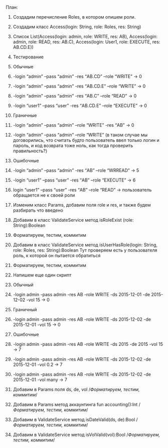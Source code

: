 План:
1.	Создадим перечисление Roles, в котором опишем роли.
2. Создадим класс Access(login: String, role: Roles, res: String)
3.	Список List(Access(login: admin, role: WRITE, res: АВ), Access(login: admin, role: READ, res: AB.C), Access(login: User1, role: EXECUTE, res: AB.CD.E))
4.	Тестирование
5.	Обычные
6.	-login “admin” –pass “admin”  -res “АВ.CD” –role “WRITE” -> 0
7.	-login “admin” –pass “admin”  -res “АВ.CD.E” –role “WRITE” -> 0
8.	-login “admin” –pass “admin”  -res “АВ.C” –role “READ” -> 0
9.	-login “user1” –pass “user”  -res “АВ.CD.E” –role “EXECUTE” -> 0
10.	Граничные
11.	-login “admin” –pass “admin” –role “WRITE” -res “АВ”  -> 0
12.	-login “admin” –pass “admin” –role “WRITE” 
(в таком случае мы договорились, что считать будто пользователь ввел только логин и пароль, и код возврата тоже ноль, как тогда проверить правильность?)
13.	Ошибочные
14.	-login “admin” –pass “admin”  -res “АВ” –role “WRREAD” -> 5
15.	-login “user1” –pass “user”  -res “АВ” –role “EXECUTE” -> 6
16.	login “user1” –pass “user”  -res “АВ” –role “READ” -> пользователь обращается не к своей роли

17.	Изменим класс Params, добавим поля role и res, и также будем разбирать что введено
18.	Добавим в класс ValidateService метод  isRoleExist (role: String):Boolean
19.	Форматируем, тестим, коммитим
20.	Добавим в класс ValidateService метод  isUserHasRole(login: String, role: Roles, res: String):Boolean
Тут проверяем есть у пользователя роль, к которой он пытается обратиться
21.	Форматируем, тестим, коммитим
1. Напишем еще один скрипт
2. Обычный
3. -login admin -pass admin -res AB -role WRITE -ds 2015-12-01 -de 2015-12-02 -vol 15 -> 0
4. Граничный
5. -login admin -pass admin -res AB -role WRITE -ds 2015-12-02 -de 2015-12-01 -vol 15 -> 0
6. Ошибочные
7. -login admin -pass admin -res AB -role WRITE -ds 2015 -de 2015 -vol 15 -> 7
8. -login admin -pass admin -res AB -role WRITE -ds 2015-12-02 -de 2015-12-01 -vol 0.2 -> 7
9. -login admin -pass admin -res AB -role WRITE -ds 2015-12-02 -de 2015-12-01 -vol many -> 7

11. Добавим в Params поля ds, de, vol
/*Форматируем, тестим, коммитим*/
12. Добавим в Params метод аккаунтинга fun accounting():Int 
/*Форматируем, тестим, коммитим*/
13. Добавим в ValidateService метод isDateValid(ds, de):Bool
/*Форматируем, тестим, коммитим*/
14. Добавим в ValidateService метод isVolValid(vol):Bool
/*Форматируем, тестим, коммитим*/
